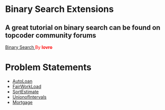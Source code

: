<h1>Binary Search Extensions</h1>

<h2>A great tutorial on binary search can be found on topcoder community forums</h2>
<p style="color: red;"><a href="https://www.topcoder.com/community/competitive-programming/tutorials/binary-search/">Binary Search </a>  By <strong>lovro</strong></p>

<h1>Problem Statements</h1>
<ul>
	<li><a href="http://community.topcoder.com/stat?c=problem_statement&pm=3970&rd=7993">AutoLoan</a></li>
	<li><a href="http://community.topcoder.com/stat?c=problem_statement&pm=1901&rd=4650">FairWorkLoad</a></li>
	<li><a href="http://community.topcoder.com/stat?c=problem_statement&pm=3561&rd=6519">SortEstimate</a></li>
	<li><a href="http://community.topcoder.com/stat?c=problem_statement&pm=4823&rd=8074">UnionofIntervals</a></li>
	<li><a href="http://community.topcoder.com/stat?c=problem_statement&pm=2427&rd=4765">Mortgage</a></li>
</ul>
